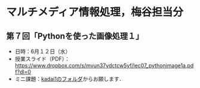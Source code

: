 # マルチメディア情報処理，梅谷担当分

## 第７回「Pythonを使った画像処理１」

- 日時：6月１２日（水）
- 授業スライド（PDF）：https://www.dropbox.com/s/mvun37ydctcw5yf/lec07_pythonimage1a.pdf?dl=0
- ミニ課題：[kadai1のフォルダ](kadai1)からお願します．

